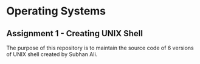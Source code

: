 # Operating Systems
## Assignment 1 - Creating UNIX Shell
The purpose of this repository is to maintain the source code of 6 versions of UNIX shell created by Subhan Ali.

